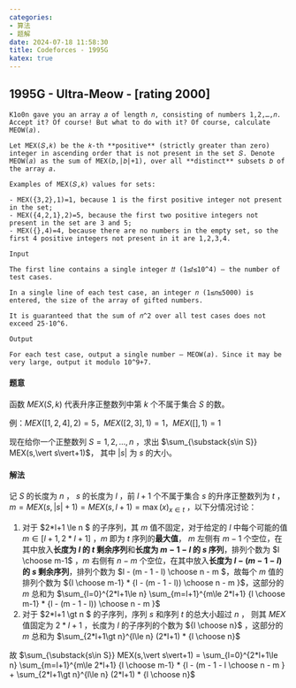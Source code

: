 ```yaml
---
categories: 
- 算法 
- 题解
date: 2024-07-18 11:58:30
title: Codeforces - 1995G
katex: true
---
```

## 1995G - Ultra-Meow - [rating 2000]

```
K1o0n gave you an array 𝑎 of length 𝑛, consisting of numbers 1,2,…,𝑛. Accept it? Of course! But what to do with it? Of course, calculate MEOW(𝑎).

Let MEX(𝑆,𝑘) be the 𝑘-th **positive** (strictly greater than zero) integer in ascending order that is not present in the set 𝑆. Denote MEOW(𝑎) as the sum of MEX(𝑏,|𝑏|+1), over all **distinct** subsets 𝑏 of the array 𝑎.

Examples of MEX(𝑆,𝑘) values for sets:

- MEX({3,2},1)=1, because 1 is the first positive integer not present in the set;
- MEX({4,2,1},2)=5, because the first two positive integers not present in the set are 3 and 5;
- MEX({},4)=4, because there are no numbers in the empty set, so the first 4 positive integers not present in it are 1,2,3,4.

Input

The first line contains a single integer 𝑡𝑡 (1≤𝑡≤10^4) — the number of test cases.

In a single line of each test case, an integer 𝑛 (1≤𝑛≤5000) is entered, the size of the array of gifted numbers.

It is guaranteed that the sum of 𝑛^2 over all test cases does not exceed 25⋅10^6.

Output

For each test case, output a single number — MEOW(𝑎). Since it may be very large, output it modulo 10^9+7.
```

#### 题意

函数 $MEX(S,k)$ 代表升序正整数列中第 $k$ 个不属于集合 $S$ 的数。

例：$MEX([1,2,4],2)=5$​，$MEX([2,3],1)=1$​，$MEX([],1)=1$​​

现在给你一个正整数列 $S=1,2,\dots,n$ ，求出 $\sum_{\substack{s\in S}} MEX(s,\vert s\vert+1)$， 其中 $\vert s\vert$ 为 $s$ 的大小。

#### 解法

记 $S$ 的长度为 $n$ ， $s$ 的长度为 $l$ ，前 $l+1$  个不属于集合 $s$ 的升序正整数列为 $t$ ， $m = MEX(s,\vert s\vert+1) = MEX(s,l+1) = \max(x)_{x\in t}$ ，以下分情况讨论：

1. 对于 $2*l+1 \le n  $ 的子序列，其 $m$ 值不固定，对于给定的 $l$ 中每个可能的值 $m\in [l+1,2*l+1]$  ，$m$ 即为 $t$ 序列的**最大值**， $m$ 左侧有 $m-1$ 个空位，在其中放入**长度为 $l$ 的 $t$ 剩余序列**和**长度为 $m-1-l$ 的 $s$ 序列**，排列个数为 $l \choose m-1$ ，$m$ 右侧有 $n-m$ 个空位，在其中放入**长度为 $l-(m-1-l)$ 的 $s$ 剩余序列**，排列个数为 $l - (m - 1 - l) \choose n - m $，故每个 $m$ 值的排列个数为 ${l \choose m-1} * {l - (m - 1 - l)) \choose n - m }$，这部分的 $m$ 总和为 $\sum_{l=0}^{2*l+1\le n} \sum_{m=l+1}^{m\le 2*l+1} {l \choose m-1} * {l - (m - 1 - l)) \choose n - m }$
2. 对于 $2*l+1 \gt n  $ 的子序列，序列 $s$ 和序列 $t$ 的总大小超过 $n$ ， 则其 $MEX$ 值固定为 $2*l+1$ ，长度为 $l$ 的子序列的个数为 ${l \choose n}$ ，这部分的 $m$ 总和为 $\sum_{2*l+1\gt n}^{l\le n} (2*l+1) * {l \choose n}$

故 $\sum_{\substack{s\in S}} MEX(s,\vert s\vert+1) = \sum_{l=0}^{2*l+1\le n} \sum_{m=l+1}^{m\le 2*l+1} {l \choose m-1} * {l - (m - 1 - l \choose n - m } + \sum_{2*l+1\gt n}^{l\le n} (2*l+1) * {l \choose n}$
